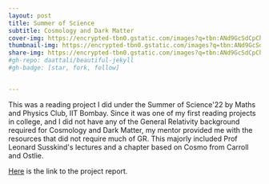 ```yaml
---
layout: post
title: Summer of Science 
subtitle: Cosmology and Dark Matter
cover-img: https://encrypted-tbn0.gstatic.com/images?q=tbn:ANd9GcSdCpChtMlr_uLyno6OFHO21qkMFJZCq_kQBH6LtcxX9FRsPAbav53cQwA8WY3S8fSG0_I&usqp=CAU
thumbnail-img: https://encrypted-tbn0.gstatic.com/images?q=tbn:ANd9GcSdCpChtMlr_uLyno6OFHO21qkMFJZCq_kQBH6LtcxX9FRsPAbav53cQwA8WY3S8fSG0_I&usqp=CAU
share-img: https://encrypted-tbn0.gstatic.com/images?q=tbn:ANd9GcSdCpChtMlr_uLyno6OFHO21qkMFJZCq_kQBH6LtcxX9FRsPAbav53cQwA8WY3S8fSG0_I&usqp=CAU
#gh-repo: daattali/beautiful-jekyll
#gh-badge: [star, fork, follow]


---
```


This was a reading project I did under the Summer of Science'22 by Maths and Physics Club, IIT Bombay. Since it was one of my first reading projects in college, and I did not have any of the General Relativity background required for Cosmology and Dark Matter, my mentor provided me with the resources that did not require much of GR. This majorly included Prof Leonard Susskind's lectures and a chapter based on Cosmo from Carroll and Ostlie.

[Here](https://drive.google.com/file/d/1roZ2GMOIHW42txlQRQoQVf9ipJE0GoyK/view?usp=share_link) is the link to the project report.

